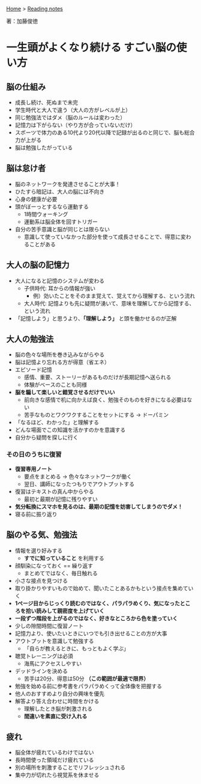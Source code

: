 <style>section h1 { color: #069; }</style>

[Home](/) > [Reading notes](/reading_notes/)

著：加藤俊徳

一生頭がよくなり続ける すごい脳の使い方
===

## 脳の仕組み

* 成長し続け、死ぬまで未完
* 学生時代と大人で違う（大人の方がレベルが上）
* 同じ勉強法ではダメ（脳のルールは変わった）
* 記憶力は下がらない（やり方が合っていないだけ）
* スポーツで体力のある10代より20代以降で記録が出るのと同じで、脳も総合力が上がる
* 脳は勉強したがっている

## 脳は怠け者

* 脳のネットワークを発達させることが大事！
* ひたすら暗記は、大人の脳には不向き
* 心身の健康が必要
* 頭がぼーっとするなら運動する
  * 1時間ウォーキング
  * 運動系は脳全体を回すトリガー
* 自分の苦手意識と脳が同じとは限らない
  * 意識して使っていなかった部分を使って成長させることで、得意に変わることがある

## 大人の脳の記憶力

* 大人になると記憶のシステムが変わる
  * 子供時代: 耳からの情報が強い
    * 例）効いたことをそのまま覚えて、覚えてから理解する、という流れ
  * 大人時代: 記憶よりも先に疑問が湧いて、意味を理解してから記憶する、という流れ
* 「記憶しよう」と思うより、__「理解しよう」__ と頭を働かせるのが正解

## 大人の勉強法

* 脳の色々な場所を巻き込みながらやる
* 脳は記憶より忘れる方が得意（省エネ）
* エピソード記憶
  * 感情、重要、ストーリーがあるものだけが長期記憶へ送られる
  * 体験がベースのことも同様
* __脳を騙して楽しいと錯覚させるだけでいい__
  * 前向きな感情で机に向かえば良く、勉強そのものを好きになる必要はない
  * 苦手なものとワクワクすることをセットにする → ドーパミン
* 「なるほど、わかった」と理解する
* どんな場面でこの知識を活かすのかを意識する
* 自分から疑問を探しに行く

### その日のうちに復習

* __復習専用ノート__
  * 要点をまとめる → 色々なネットワークが働く
  * 翌日、講師になったつもりでアウトプットする
* 復習はテキストの真ん中からやる
  * 最初と最期が記憶に残りやすい
* __気分転換にスマホを見るのは、最期の記憶を妨害してしまうのでダメ！__
* 寝る前に振り返り

## 脳のやる気、勉強法

* 情報を選り好みする
  * __すでに知っていること__ を利用する
* 顔馴染になっておく == 繰り返す
  * まとめてではなく、毎日触れる
* 小さな接点を見つける
* 取り掛かりやすいもので始めて、聞いたことあるかもという接点を集めていく
* __1ページ目からじっくり読むのではなく、パラパラめくり、気になったところを拾い読みして親密度を上げていく__
* __一段ずつ階段を上がるのではなく、好きなところから色を塗っていく__
* 少しの隙間時間に復習ノート
* 記憶力より、使いたいときにいつでも引き出せることの方が大事
* アウトプットを意識して勉強する
  * 「自らが教えるときに、もっともよく学ぶ」
* 聴覚トレーニングは必須
  * 海馬にアクセスしやすい
* デッドラインを決める
  * 苦手は20分、得意は50分 __（この範囲が最適で限界）__
* 勉強を始める前に参考書をパラパラめくって全体像を把握する
* 他人のおすすめより自分の興味を優先
* 解答より答え合わせに時間をかける
  * 理解したとき脳が刺激される
  * __間違いを素直に受け入れる__

## 疲れ

* 脳全体が疲れているわけではない
* 長時間使った領域だけ疲れている
* 別の場所を刺激することでリフレッシュされる
* 集中力が切れたら視覚系を休ませる
